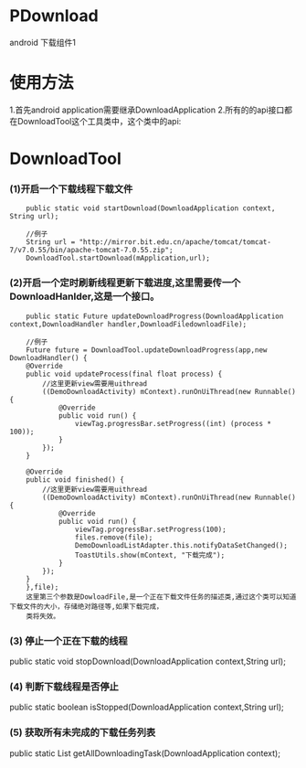PDownload
=========

android 下载组件1

使用方法
=========
 
1.首先android application需要继承DownloadApplication
2.所有的的api接口都在DownloadTool这个工具类中，这个类中的api:

DownloadTool 
=========

### (1)开启一个下载线程下载文件
        public static void startDownload(DownloadApplication context, String url);
        
        //例子
        String url = "http://mirror.bit.edu.cn/apache/tomcat/tomcat-7/v7.0.55/bin/apache-tomcat-7.0.55.zip";
        DownloadTool.startDownload(mApplication,url);
    
### (2)开启一个定时刷新线程更新下载进度,这里需要传一个DownloadHanlder,这是一个接口。
        public static Future updateDownloadProgress(DownloadApplication context,DownloadHandler handler,DownloadFiledownloadFile);

        //例子
        Future future = DownloadTool.updateDownloadProgress(app,new DownloadHandler() {
        @Override
        public void updateProcess(final float process) {
            //这里更新view需要用uithread
            ((DemoDownloadActivity) mContext).runOnUiThread(new Runnable() {
                @Override
                public void run() {
                    viewTag.progressBar.setProgress((int) (process * 100));
                }
            });
        }
        
        @Override
        public void finished() {
            //这里更新view需要用uithread
            ((DemoDownloadActivity) mContext).runOnUiThread(new Runnable() {
                @Override
                public void run() {
                    viewTag.progressBar.setProgress(100);
                    files.remove(file);
                    DemoDownloadListAdapter.this.notifyDataSetChanged();
                    ToastUtils.show(mContext, "下载完成");
                }
            });
        }
        },file);
        这里第三个参数是DowloadFile,是一个正在下载文件任务的描述类,通过这个类可以知道下载文件的大小，存储绝对路径等,如果下载完成，
        类将失效。
            
### (3)  停止一个正在下载的线程
  public static void stopDownload(DownloadApplication context,String url);
### (4)  判断下载线程是否停止
  public static boolean isStopped(DownloadApplication context,String url);
### (5)  获取所有未完成的下载任务列表
  public static List<DownloadFile> getAllDownloadingTask(DownloadApplication context);
